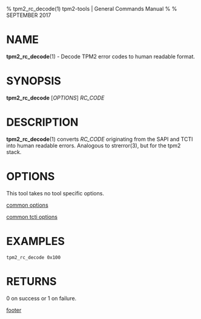 % tpm2_rc_decode(1) tpm2-tools | General Commands Manual
%
% SEPTEMBER 2017

# NAME

**tpm2_rc_decode**(1) - Decode TPM2 error codes to human readable format.

# SYNOPSIS

**tpm2_rc_decode** [*OPTIONS*] _RC\_CODE_

# DESCRIPTION

**tpm2_rc_decode**(1) converts _RC\_CODE_ originating from the SAPI and TCTI into
human readable errors. Analogous to strerror(3), but for the tpm2 stack.

# OPTIONS

This tool takes no tool specific options.

[common options](common/options.md)

[common tcti options](common/tcti.md)

# EXAMPLES

```
tpm2_rc_decode 0x100
```

# RETURNS

0 on success or 1 on failure.

[footer](common/footer.md)
